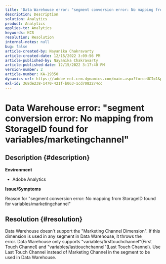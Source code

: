 ```yaml
---
title: 'Data Warehouse error: "segment conversion error: No mapping from StorageID found for variables/marketingchannel"'
description: Description
solution: Analytics
product: Analytics
applies-to: Analytics
keywords: KCS
resolution: Resolution
internal-notes: null
bug: false
article-created-by: Nayanika Chakravarty
article-created-date: 12/15/2022 3:09:56 PM
article-published-by: Nayanika Chakravarty
article-published-date: 12/15/2022 3:17:40 PM
version-number: 2
article-number: KA-19350
dynamics-url: https://adobe-ent.crm.dynamics.com/main.aspx?forceUCI=1&pagetype=entityrecord&etn=knowledgearticle&id=985b0388-8a7c-ed11-81ac-6045bd006e5a
exl-id: 368de238-1470-421f-b063-1cd7082274cc
---
```

# Data Warehouse error: "segment conversion error: No mapping from StorageID found for variables/marketingchannel"

## Description {#description}


<b>Environment</b>

- Adobe Analytics

<b>Issue/Symptoms</b>

Reason for "segment conversion error: No mapping from StorageID found for variables/marketingchannel"


## Resolution {#resolution}


Data Warehouse doesn't support the "Marketing Channel Dimension". If this dimension is used in any segment in Data Warehouse, it throws the error. Data Warehouse only supports "variables/firsttouchchannel"(First Touch Channel) and "variables/lasttouchchannel"(Last Touch Channel). Use Last Touch Channel instead of Marketing Channel in the segment to be used in Data Warehouse.
